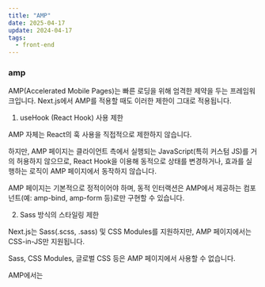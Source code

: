 ```yaml
---
title: "AMP"
date: 2025-04-17
update: 2024-04-17
tags:
  - front-end
---
```


### amp
AMP(Accelerated Mobile Pages)는 빠른 로딩을 위해 엄격한 제약을 두는 프레임워크입니다. Next.js에서 AMP를 적용할 때도 이러한 제한이 그대로 적용됩니다.

1. useHook (React Hook) 사용 제한

AMP 자체는 React의 훅 사용을 직접적으로 제한하지 않습니다.

하지만, AMP 페이지는 클라이언트 측에서 실행되는 JavaScript(특히 커스텀 JS)를 거의 허용하지 않으므로,
React Hook을 이용해 동적으로 상태를 변경하거나, 효과를 실행하는 로직이 AMP 페이지에서 동작하지 않습니다.

AMP 페이지는 기본적으로 정적이어야 하며, 동적 인터랙션은 AMP에서 제공하는 컴포넌트(예: amp-bind, amp-form 등)로만 구현할 수 있습니다.

2. Sass 방식의 스타일링 제한

Next.js는 Sass(.scss, .sass) 및 CSS Modules를 지원하지만,
AMP 페이지에서는 CSS-in-JS만 지원됩니다.

Sass, CSS Modules, 글로벌 CSS 등은 AMP 페이지에서 사용할 수 없습니다.

AMP에서는 <style amp-custom> 태그를 통해 75KB 이내의 인라인 CSS만 허용하며,
Next.js의 AMP 페이지에서는 styled-components, emotion과 같은 CSS-in-JS 방식만 정상적으로 동작합니다.

Sass로 작성한 스타일을 AMP 페이지에 적용하려면, CSS-in-JS로 변환하거나,
<style amp-custom>을 직접 <Head>에 넣는 식으로만 제한적으로 사용할 수 있습니다.

3. <script> 태그 사용 제한

AMP는 커스텀 JavaScript를 절대적으로 금지합니다.

<script> 태그는 오직 AMP에서 공식적으로 제공하는 컴포넌트 로딩(예: <script async custom-element="amp-img" ...>) 용도로만 허용됩니다.

개발자가 직접 작성한 JavaScript를 AMP 페이지에 삽입하면 AMP 검증에서 실패합니다.

Next.js AMP 페이지에서도 <script>를 자유롭게 쓸 수 없으며,
필요한 경우 next/head를 통해 공식 AMP 컴포넌트만 추가할 수 있습니다.